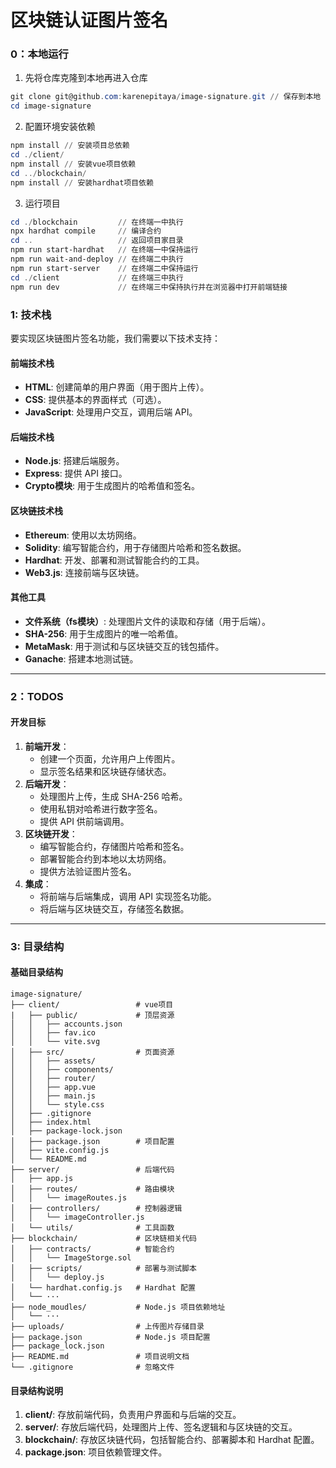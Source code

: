 # 区块链认证图片签名

### **0：本地运行**

1. 先将仓库克隆到本地再进入仓库
```powershell
git clone git@github.com:karenepitaya/image-signature.git // 保存到本地
cd image-signature
```

2. 配置环境安装依赖
```powershell
npm install // 安装项目总依赖
cd ./client/
npm install // 安装vue项目依赖
cd ../blockchain/
npm install // 安装hardhat项目依赖
```

3. 运行项目
```powershell
cd ./blockchain         // 在终端一中执行
npx hardhat compile     // 编译合约
cd ..                   // 返回项目家目录
npm run start-hardhat   // 在终端一中保持运行
npm run wait-and-deploy // 在终端二中执行
npm run start-server    // 在终端二中保持运行
cd ./client             // 在终端三中执行
npm run dev             // 在终端三中保持执行并在浏览器中打开前端链接
```
### **1: 技术栈**

要实现区块链图片签名功能，我们需要以下技术支持：

#### **前端技术栈**

- **HTML**: 创建简单的用户界面（用于图片上传）。
- **CSS**: 提供基本的界面样式（可选）。
- **JavaScript**: 处理用户交互，调用后端 API。

#### **后端技术栈**

- **Node.js**: 搭建后端服务。
- **Express**: 提供 API 接口。
- **Crypto模块**: 用于生成图片的哈希值和签名。

#### **区块链技术栈**

- **Ethereum**: 使用以太坊网络。
- **Solidity**: 编写智能合约，用于存储图片哈希和签名数据。
- **Hardhat**: 开发、部署和测试智能合约的工具。
- **Web3.js**: 连接前端与区块链。

#### **其他工具**

- **文件系统（fs模块）**: 处理图片文件的读取和存储（用于后端）。
- **SHA-256**: 用于生成图片的唯一哈希值。
- **MetaMask**: 用于测试和与区块链交互的钱包插件。
- **Ganache**: 搭建本地测试链。

------

### **2：TODOS**

#### **开发目标**

1. **前端开发**：
   - 创建一个页面，允许用户上传图片。
   - 显示签名结果和区块链存储状态。
2. **后端开发**：
   - 处理图片上传，生成 SHA-256 哈希。
   - 使用私钥对哈希进行数字签名。
   - 提供 API 供前端调用。
3. **区块链开发**：
   - 编写智能合约，存储图片哈希和签名。
   - 部署智能合约到本地以太坊网络。
   - 提供方法验证图片签名。
4. **集成**：
   - 将前端与后端集成，调用 API 实现签名功能。
   - 将后端与区块链交互，存储签名数据。

------

### **3: 目录结构**

#### **基础目录结构**

```tree
image-signature/
├── client/                 # vue项目
|   ├── public/             # 顶层资源     
│   │   ├── accounts.json   
│   │   ├── fav.ico       
│   │   └── vite.svg       
│   ├── src/                # 页面资源
│   │   ├── assets/
│   │   ├── components/
│   │   ├── router/
│   │   ├── app.vue
│   │   ├── main.js
│   │   └── style.css 
│   ├── .gitignore
│   ├── index.html
│   ├── package-lock.json
│   ├── package.json        # 项目配置
│   ├── vite.config.js
│   └── README.md
├── server/                 # 后端代码
│   ├── app.js              
│   ├── routes/             # 路由模块
│   │   └── imageRoutes.js  
│   ├── controllers/        # 控制器逻辑
│   │   └── imageController.js
│   └── utils/              # 工具函数
├── blockchain/             # 区块链相关代码
│   ├── contracts/          # 智能合约
│   │   └── ImageStorge.sol
│   ├── scripts/            # 部署与测试脚本
│   │   └── deploy.js
│   └── hardhat.config.js   # Hardhat 配置
│   └── ···
├── node_moudles/           # Node.js 项目依赖地址
│   └── ···
├── uploads/                # 上传图片存储目录
├── package.json            # Node.js 项目配置
├── package_lock.json
├── README.md               # 项目说明文档
└── .gitignore              # 忽略文件
```

#### **目录结构说明**

1. **client/**: 存放前端代码，负责用户界面和与后端的交互。
2. **server/**: 存放后端代码，处理图片上传、签名逻辑和与区块链的交互。
3. **blockchain/**: 存放区块链代码，包括智能合约、部署脚本和 Hardhat 配置。
4. **package.json**: 项目依赖管理文件。

